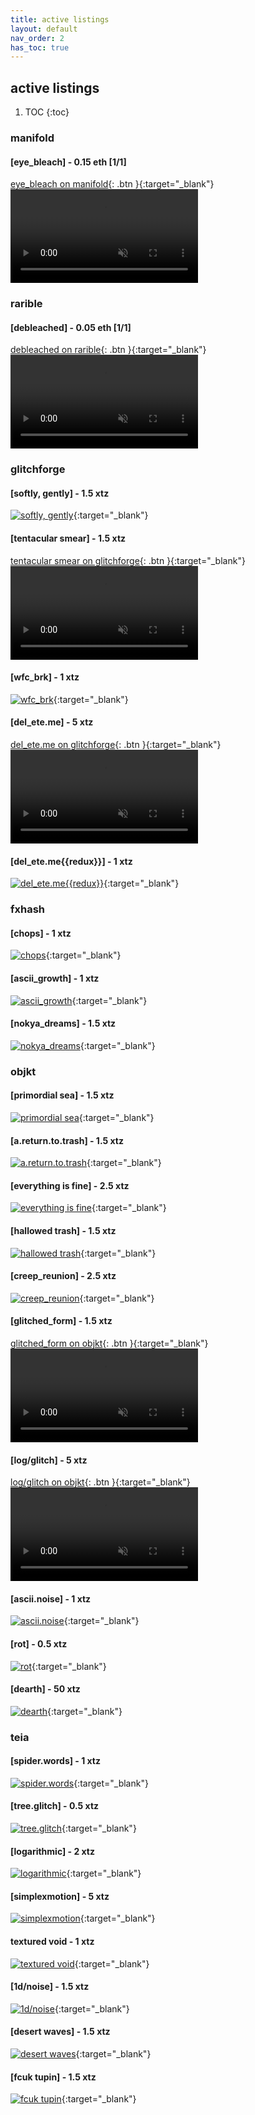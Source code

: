 ```yaml
---
title: active listings
layout: default
nav_order: 2
has_toc: true
---
```

## active listings

1. TOC
{:toc}

### manifold

#### [eye_bleach] - 0.15 eth [1/1]

[eye_bleach on manifold](https://app.manifold.xyz/c/eye-bleach){: .btn }{:target="_blank"}
<video autoplay loop muted playsinline>
  <source src="https://i.imgur.com/iXafl9u.mp4" type="video/mp4">
</video>

### rarible

#### [debleached] - 0.05 eth [1/1]

[debleached on rarible](https://rarible.com/token/0x0fb362ba194d2ef5334b4be6ac746a7cf4757bde:1?tab=details){: .btn }{:target="_blank"}
<video autoplay loop muted playsinline>
    <source src="https://i.imgur.com/0jcvfKv.mp4" type="video/mp4">
</video>

### glitchforge

#### [softly, gently] - 1.5 xtz 

[![softly, gently](https://glitchforge.xyz/ondemand/21/example1.png)](https://glitchforge.xyz/ondemand/21-softly-gently){:target="_blank"}

#### [tentacular smear] - 1.5 xtz 

[tentacular smear on glitchforge](https://glitchforge.xyz/ondemand/24-tentacular-smear){: .btn }{:target="_blank"}
<video autoplay loop muted playsinline>
    <source src="https://glitchforge.xyz/ipfs/Qmd9DpdYkbdGC9X93JicLGzuY9rKwqWDjSSu5xqFhcGkdx" type="video/webm">
</video>

#### [wfc_brk] - 1 xtz 

[![wfc_brk](https://glitchforge.xyz/ipfs/QmVimtowP2NRiNmSLBaXcBeio1a3qVMbx3A5HH7UH461rX)](https://glitchforge.xyz/ondemand/57-wfcbrk){:target="_blank"}

#### [del_ete.me] - 5 xtz 

[del_ete.me on glitchforge](https://glitchforge.xyz/ondemand/64-deleteme){: .btn }{:target="_blank"}
<video autoplay loop muted playsinline>
    <source src="https://i.imgur.com/quSQhJb.mp4" type="video/mp4">
</video>

#### [del_ete.me\{\{redux\}\}] - 1 xtz 

[![del_ete.me\{\{redux\}\}](https://glitchforge.xyz/ipfs/QmV1tyTqmk11Ymi4FC6wwhuEFS9g27vva4dHmvX9PgXDbs)](https://glitchforge.xyz/ondemand/71-deletemeredux){:target="_blank"}

### fxhash

#### [chops] - 1 xtz 

[![chops](https://i.imgur.com/ZLCKhKs.gif)](https://www.fxhash.xyz/generative/23167){:target="_blank"}

#### [ascii_growth] - 1 xtz 

[![ascii_growth](./assets/fxhash-preview/ascii_growth.png)](https://www.fxhash.xyz/generative/21447){:target="_blank"}

#### [nokya_dreams] - 1.5 xtz 

[![nokya_dreams](./assets/fxhash-preview/nokya_dreams.png)](https://www.fxhash.xyz/generative/20920){:target="_blank"}

### objkt

#### [primordial sea] - 1.5 xtz 

[![primordial sea](https://i.imgur.com/WxhfGSF.jpg)](https://objkt.com/asset/KT1XBahGr4MxXXJeKKAkZhFytJMSY8JnoRQG/9){:target="_blank"}

#### [a.return.to.trash] - 1.5 xtz 

[![a.return.to.trash](https://i.imgur.com/oc1zpsg.jpg)](https://objkt.com/asset/KT1XBahGr4MxXXJeKKAkZhFytJMSY8JnoRQG/8){:target="_blank"}

#### [everything is fine] - 2.5 xtz 

[![everything is fine](https://i.imgur.com/7nRhaFs.jpg)](https://objkt.com/asset/KT1XBahGr4MxXXJeKKAkZhFytJMSY8JnoRQG/11){:target="_blank"}

#### [hallowed trash] - 1.5 xtz 

[![hallowed trash](https://i.imgur.com/DBimVtV.png)](https://objkt.com/asset/KT1XBahGr4MxXXJeKKAkZhFytJMSY8JnoRQG/12){:target="_blank"}

#### [creep_reunion] - 2.5 xtz 

[![creep_reunion](https://i.imgur.com/1vUIRjr.jpg)](https://objkt.com/asset/KT1XBahGr4MxXXJeKKAkZhFytJMSY8JnoRQG/13){:target="_blank"}

#### [glitched_form] - 1.5 xtz 

[glitched_form on objkt](https://objkt.com/asset/KT1XBahGr4MxXXJeKKAkZhFytJMSY8JnoRQG/14){: .btn }{:target="_blank"}
<video autoplay loop muted playsinline>
  <source src="https://i.imgur.com/7uG2Dln.mp4" type="video/mp4">
</video>

#### [log/glitch] - 5 xtz 

[log/glitch on objkt](https://objkt.com/asset/KT1XBahGr4MxXXJeKKAkZhFytJMSY8JnoRQG/1){: .btn }{:target="_blank"}
<video autoplay loop muted playsinline>
  <source src="https://i.imgur.com/OwrIocB.mp4" type="video/mp4">
</video>

#### [ascii.noise] - 1 xtz 

[![ascii.noise](https://i.imgur.com/u5oReZp.png)](https://objkt.com/asset/KT1XBahGr4MxXXJeKKAkZhFytJMSY8JnoRQG/4){:target="_blank"}

#### [rot] - 0.5 xtz 

[![rot](https://i.imgur.com/7R0PtS6.png)](https://objkt.com/asset/KT1XBahGr4MxXXJeKKAkZhFytJMSY8JnoRQG/6){:target="_blank"}

#### [dearth] - 50 xtz 

[![dearth](https://i.imgur.com/hB59m1C.jpg)](https://objkt.com/asset/KT1XBahGr4MxXXJeKKAkZhFytJMSY8JnoRQG/7){:target="_blank"}

### teia

#### [spider.words] - 1 xtz 

[![spider.words](https://nftstorage.link/ipfs/QmVHUvS12K9DC1yyJX2cY8aLwpRunWUkud41zCBmzUkpeU)](https://teia.art/objkt/784450){:target="_blank"}

#### [tree.glitch] - 0.5 xtz 

[![tree.glitch](https://nftstorage.link/ipfs/QmYiWWPWgUH4UEdLf4bueEDJj2jJB1v9TALNX8jX6xELRK)](https://teia.art/objkt/783222){:target="_blank"}


#### [logarithmic] - 2 xtz 

[![logarithmic](https://nftstorage.link/ipfs/QmYAb2UXhCp4ZFgtWNpFct9D3QhtxVAmjDfJbkJhMELzYT)](https://teia.art/objkt/467356){:target="_blank"}

#### [simplexmotion] - 5 xtz 

[![simplexmotion](https://nftstorage.link/ipfs/QmcPXDWUmA8x3a42gc2B1ZGjK5c54pKWpMcEinAcPUt8S9)](https://teia.art/objkt/529929){:target="_blank"}

#### textured void - 1 xtz 

[![textured void](https://nftstorage.link/ipfs/Qmb5NhDStu1qJxfdMwm8e5RvqBbzVFfP9A3NGkqkiCyC3o)](https://teia.art/objkt/616024){:target="_blank"}

#### [1d/noise] - 1.5 xtz 

[![1d/noise](https://nftstorage.link/ipfs/QmVuJP6GCJnkJg3rCFmjWNmWsjQz17W7N7ZRsGDXPmLS3n)](https://teia.art/objkt/575688){:target="_blank"}

#### [desert waves] - 1.5 xtz 

[![desert waves](https://nftstorage.link/ipfs/QmenmKAh8Uspy6eG1UBZJUss9AXzxinGwkBzg7fgDYtVXH)](https://teia.art/objkt/559500){:target="_blank"}

#### [fcuk tupin] - 1.5 xtz 

[![fcuk tupin](https://nftstorage.link/ipfs/QmRWxW5RKP7YnZWsCx9ia1M2akD6xQNor6zLP24oGWhF3G)](https://teia.art/objkt/702987){:target="_blank"}
